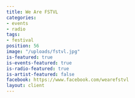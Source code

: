 ```yaml
---
title: We Are FSTVL
categories:
- events
- radio
tags:
- festival
position: 56
image: "/uploads/fstvl.jpg"
is-featured: true
is-events-featured: true
is-radio-featured: true
is-artist-featured: false
facebook: https://www.facebook.com/wearefstvl
layout: client
---
```


